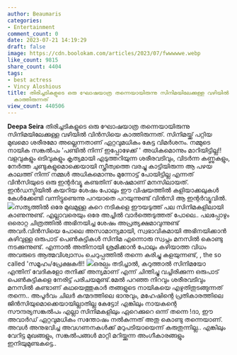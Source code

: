 ```yaml
---
author: Beaumaris
categories:
- Entertainment
comment_count: 0
date: 2023-07-21 14:19:29
draft: false
image: https://cdn.boolokam.com/articles/2023/07/fwwwwwe.webp
like_count: 9815
share_count: 4404
tags:
- best actress
- Vincy Aloshious
title: തിരിച്ചടികളുടെ ഒരു ഘോഷയാത്ര തന്നെയായിരുന്നു സിനിമയിലേക്കുള്ള വഴിയിൽ വിൻസിയെ
  കാത്തിരുന്നത്
view_count: 440506
---
```


**Deepa Seira** തിരിച്ചടികളുടെ ഒരു ഘോഷയാത്ര തന്നെയായിരുന്നു സിനിമയിലേക്കുള്ള വഴിയിൽ വിൻസിയെ കാത്തിരുന്നത്. സിനിമയ്ക്ക് പറ്റിയ മുഖമൊ ശരീരമോ അല്ലെന്നതാണ് ഏറ്റവുമധികം കേട്ട വിമർശനം. നമ്മുടെ നായിക സങ്കൽപം 'പണ്ടിൽ നിന്ന് ഇപ്പോഴേക്ക് ' അധികമൊന്നും മാറിയിട്ടില്ല!! [](https://cdn.boolokam.com/articles/2023/07/wfwggg.jpg)വളവുകളും ഒടിവുകളും കൃത്യമായി എടുത്തറിയുന്ന ശരീരവടിവും, വിടർന്ന കണ്ണുകളും, നേർത്ത ചുണ്ടുകളുമൊക്കെയായി സ്ത്രീത്വത്തെ വരച്ചു കാട്ടിയിരുന്ന ആ പഴയ കാലത്ത് നിന്ന് നമ്മൾ അധികമൊന്നും മുന്നോട്ട് പോയിട്ടില്ല എന്നത് വിൻസിയുടെ ഒരു ഇന്റർവ്യൂ കണ്ടതിന് ശേഷമാണ് മനസിലായത്. ഇൻഡസ്ട്രിയിൽ കയറിയ ശേഷം പോലും ഈ വിഷയത്തിൽ കളിയാക്കലുകൾ കേൾക്കേണ്ടി വന്നിട്ടുണ്ടെന്നു പറയാതെ പറയുന്നുണ്ട് വിൻസി ആ ഇന്റർവ്യൂവിൽ. [![](https://cdn.boolokam.com/articles/2023/07/fwwwwwe.webp)](https://cdn.boolokam.com/articles/2023/07/fwwwwwe.webp)സത്യത്തിൽ ഒരേ മുഖമുള്ള കുറെ നടികളെ ഈയടുത്ത് പല സിനിമകളിലായി കാണുന്നുണ്ട്. എല്ലാവരെയും ഒരേ അച്ചിൽ വാർത്തെടുത്തത് പോലെ.. പലപ്പോഴും ഒരൊറ്റ ചിത്രത്തിൽ അഭിനയിച്ച ശേഷം അപ്രത്യക്ഷമാവുന്നുണ്ട് അവർ.വിൻസിയെ പോലെ അസാമാന്യമായി, സ്വഭാവികമായി അഭിനയിക്കാൻ കഴിവുള്ള ഒരുപാട് പെൺകുട്ടികൾ സിനിമ എന്നൊരു സ്വപ്നം മനസിൽ കൊണ്ടു നടക്കുന്നുണ്ട്. എന്നാൽ അതിനായി ശ്രമിക്കാൻ പോലും കഴിയാത്ത വിധം അവരുടെ ആത്മവിശ്വാസം ചെറുപ്പത്തിൽ തന്നെ കരിച്ചു കളയുന്നണ്ട്, , the so called 'സമൂഹം/പ്രേക്ഷകർ!! [![](https://cdn.boolokam.com/articles/2023/07/rrrrrr-1.jpg)](https://cdn.boolokam.com/articles/2023/07/rrrrrr-1.jpg)ഒരല്പം തടിച്ചാൽ, കറുത്താൽ സിനിമയോ എന്തിന് വേദികളോ തനിക്ക് അന്യമാണ് എന്ന് ചിന്തിച്ചു വച്ചിരിക്കുന്ന ഒരുപാട് പെൺകുട്ടികളെ നേരിട്ട് പരിചയമുണ്ട്.മേൽ പറഞ്ഞ നിറവും ശരീരവടിവും മനസിൽ കണ്ടാണ് കഥയെത്തുകാർ തങ്ങളുടെ നായികയെ എഴുതിതുടങ്ങുന്നത് തന്നെ.. അപൂർവം ചിലർ കന്മദത്തിലെ ഭാനുവും, മഹേഷിന്റെ പ്രതികാരത്തിലെ ജിൻസിയുമൊക്കെയായില്ലാതില്ല കേട്ടോ! എങ്കിലും നായകന്റെ സൗന്ദര്യസങ്കൽപം എല്ലാ സിനിമകളിലും ഏറെക്കുറെ ഒന്ന് തന്നെ !ദാ, ഈ അവാർഡ് ഏറ്റവുമധികം സന്തോഷം നൽകുന്നത് അതു കൊണ്ടു തന്നെയാണ്. അവൾ അനുഭവിച്ച അവഗണനകൾക്ക് മറുപടിയായെന്ന് കരുതുന്നില്ല.. എങ്കിലും വേറിട്ട മുഖങ്ങളും, സങ്കൽപങ്ങൾ മാറ്റി മറിയ്ക്കുന്ന അംഗീകാരങ്ങളും ഇനിയുമുണ്ടകട്ടെ..